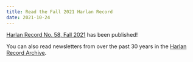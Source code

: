 ```yaml
---
title: Read the Fall 2021 Harlan Record
date: 2021-10-24
---
```


[Harlan Record No. 58, Fall 2021](/record/record58.pdf) has been published! 

You can also read newsletters from over the past 30 years in the [Harlan Record Archive](/record).

